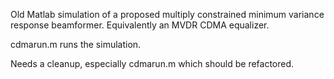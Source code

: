 Old Matlab simulation of a proposed multiply constrained minimum variance
response beamformer. Equivalently an MVDR CDMA equalizer.

cdmarun.m runs the simulation.

Needs a cleanup, especially cdmarun.m which should be refactored.
